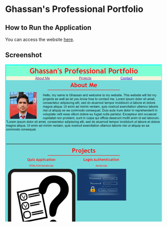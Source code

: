 # Ghassan's Professional Portfolio

## How to Run the Application
You can access the website <a href="https://ghassanalassadi.github.io/ghassan-professional-portfolio/" target="_blank">here</a>.

## Screenshot
<img src="assets/images/website.png">
